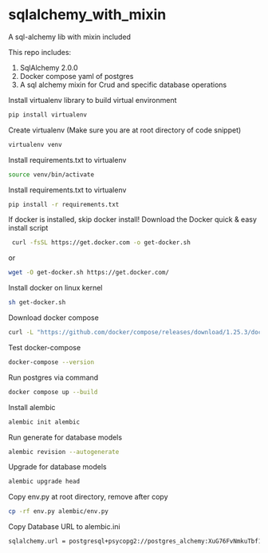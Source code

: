 # sqlalchemy_with_mixin
A sql-alchemy lib with mixin included

This repo includes:
1. SqlAlchemy 2.0.0
2. Docker compose yaml of postgres
3. A sql alchemy mixin for Crud and specific database operations

Install virtualenv library to build virtual environment
```bash
pip install virtualenv
```

Create virtualenv (Make sure you are at root directory of code snippet)
```bash
virtualenv venv
```

Install requirements.txt to virtualenv
```bash
source venv/bin/activate
```

Install requirements.txt to virtualenv
```bash
pip install -r requirements.txt
```

If docker is installed, skip docker install!
Download the Docker quick & easy install script
```bash
 curl -fsSL https://get.docker.com -o get-docker.sh
```
or
```bash
wget -O get-docker.sh https://get.docker.com/
```

Install docker on linux kernel
```bash
sh get-docker.sh
```

Download docker compose
```bash
curl -L "https://github.com/docker/compose/releases/download/1.25.3/docker-compose-$(uname -s)-$(uname -m)" -o /usr/local/bin/docker-compose
```

Test docker-compose
```bash
docker-compose --version
```

Run postgres via command
```bash
docker compose up --build
```

Install alembic 
``` bash
alembic init alembic
```

Run generate for database models
``` bash
alembic revision --autogenerate
```

Upgrade for database models
``` bash
alembic upgrade head
```

Copy env.py at root directory, remove after copy
``` bash
cp -rf env.py alembic/env.py 
```

Copy Database URL to alembic.ini
``` bash
sqlalchemy.url = postgresql+psycopg2://postgres_alchemy:XuG76FvNmkuTbf123@localhost:5432/postgres_alchemy
```
